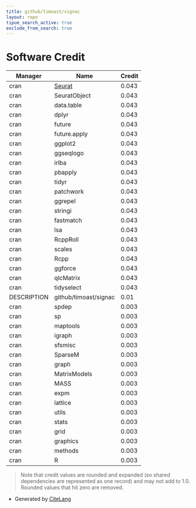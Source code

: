 ```yaml
---
title: github/timoast/signac
layout: repo
tipue_search_active: true
exclude_from_search: true
---
```

# Software Credit

|Manager|Name|Credit|
|-------|----|------|
|cran|[Seurat](https://satijalab.org/seurat)|0.043|
|cran|SeuratObject|0.043|
|cran|data.table|0.043|
|cran|dplyr|0.043|
|cran|future|0.043|
|cran|future.apply|0.043|
|cran|ggplot2|0.043|
|cran|ggseqlogo|0.043|
|cran|irlba|0.043|
|cran|pbapply|0.043|
|cran|tidyr|0.043|
|cran|patchwork|0.043|
|cran|ggrepel|0.043|
|cran|stringi|0.043|
|cran|fastmatch|0.043|
|cran|lsa|0.043|
|cran|RcppRoll|0.043|
|cran|scales|0.043|
|cran|Rcpp|0.043|
|cran|ggforce|0.043|
|cran|qlcMatrix|0.043|
|cran|tidyselect|0.043|
|DESCRIPTION|github/timoast/signac|0.01|
|cran|spdep|0.003|
|cran|sp|0.003|
|cran|maptools|0.003|
|cran|igraph|0.003|
|cran|sfsmisc|0.003|
|cran|SparseM|0.003|
|cran|graph|0.003|
|cran|MatrixModels|0.003|
|cran|MASS|0.003|
|cran|expm|0.003|
|cran|lattice|0.003|
|cran|utils|0.003|
|cran|stats|0.003|
|cran|grid|0.003|
|cran|graphics|0.003|
|cran|methods|0.003|
|cran|R|0.003|


> Note that credit values are rounded and expanded (so shared dependencies are represented as one record) and may not add to 1.0. Rounded values that hit zero are removed.


- Generated by [CiteLang](https://github.com/vsoch/citelang)
